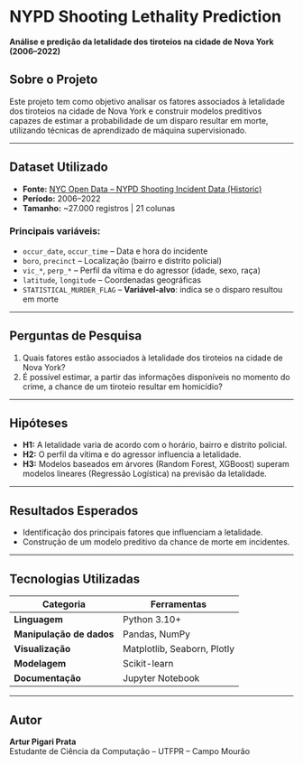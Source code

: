 # NYPD Shooting Lethality Prediction  
**Análise e predição da letalidade dos tiroteios na cidade de Nova York (2006–2022)**

## Sobre o Projeto

Este projeto tem como objetivo analisar os fatores associados à letalidade dos tiroteios na cidade de Nova York e construir modelos preditivos capazes de estimar a probabilidade de um disparo resultar em morte, utilizando técnicas de aprendizado de máquina supervisionado.

---

## Dataset Utilizado

- **Fonte:** [NYC Open Data – NYPD Shooting Incident Data (Historic)](https://data.cityofnewyork.us/Public-Safety/NYPD-Shooting-Incident-Data-Historic-/833y-fsy8/about_data)
- **Período:** 2006–2022  
- **Tamanho:** ~27.000 registros | 21 colunas  

### Principais variáveis:

- `occur_date`, `occur_time` – Data e hora do incidente  
- `boro`, `precinct` – Localização (bairro e distrito policial)  
- `vic_*`, `perp_*` – Perfil da vítima e do agressor (idade, sexo, raça)  
- `latitude`, `longitude` – Coordenadas geográficas  
- `STATISTICAL_MURDER_FLAG` – **Variável-alvo**: indica se o disparo resultou em morte

---

## Perguntas de Pesquisa

1. Quais fatores estão associados à letalidade dos tiroteios na cidade de Nova York?  
2. É possível estimar, a partir das informações disponíveis no momento do crime, a chance de um tiroteio resultar em homicídio?

---

## Hipóteses

- **H1:** A letalidade varia de acordo com o horário, bairro e distrito policial.  
- **H2:** O perfil da vítima e do agressor influencia a letalidade.  
- **H3:** Modelos baseados em árvores (Random Forest, XGBoost) superam modelos lineares (Regressão Logística) na previsão da letalidade.

---

## Resultados Esperados

- Identificação dos principais fatores que influenciam a letalidade.  
- Construção de um modelo preditivo da chance de morte em incidentes.  

---

## Tecnologias Utilizadas

| Categoria              | Ferramentas                         |
|------------------------|-------------------------------------|
| **Linguagem**          | Python 3.10+                        |
| **Manipulação de dados** | Pandas, NumPy                    |
| **Visualização**       | Matplotlib, Seaborn, Plotly         |
| **Modelagem**          | Scikit-learn                        |
| **Documentação**       | Jupyter Notebook                    |

---

## Autor

**Artur Pigari Prata**  
Estudante de Ciência da Computação – UTFPR – Campo Mourão
